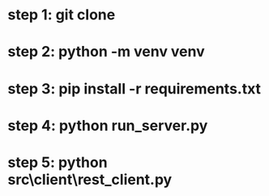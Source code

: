 # step 1: git clone <uri>
# step 2: python -m venv venv
# step 3: pip install -r requirements.txt
# step 4: python run_server.py
# step 5: python src\client\rest_client.py